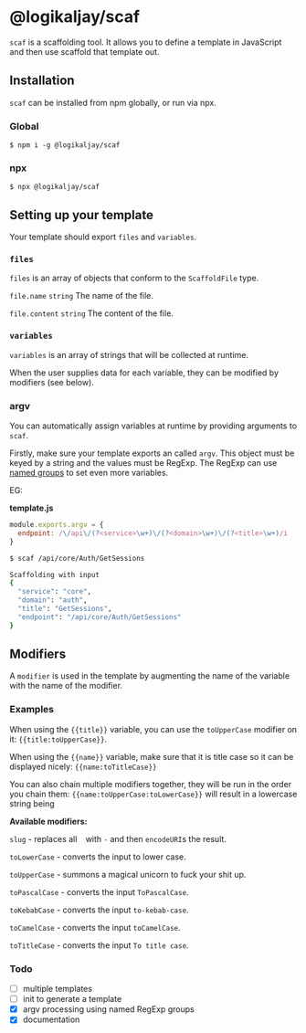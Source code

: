 # @logikaljay/scaf

`scaf` is a scaffolding tool. It allows you to define a template in JavaScript and then use scaffold that template out.

## Installation

`scaf` can be installed from npm globally, or run via npx.

### Global

```
$ npm i -g @logikaljay/scaf
```

### npx

```
$ npx @logikaljay/scaf
```

## Setting up your template

Your template should export `files` and `variables`.

### `files`

`files` is an array of objects that conform to the `ScaffoldFile` type.

`file.name` `string` The name of the file.

`file.content` `string` The content of the file.

### `variables`

`variables` is an array of strings that will be collected at runtime.

When the user supplies data for each variable, they can be modified by modifiers (see below).

### argv

You can automatically assign variables at runtime by providing arguments to `scaf`.

Firstly, make sure your template exports an called `argv`. This object must be keyed by a string and the values must be RegExp.
The RegExp can use [named groups](https://developer.mozilla.org/en-US/docs/Web/JavaScript/Guide/Regular_expressions/Groups_and_backreferences#using_named_groups) to set even more variables.

EG:

**template.js**
```js
module.exports.argv = {
  endpoint: /\/api\/(?<service>\w+)\/(?<domain>\w+)\/(?<title>\w+)/i
}
```

```bash
$ scaf /api/core/Auth/GetSessions

Scaffolding with input 
{
  "service": "core",
  "domain": "auth",
  "title": "GetSessions",
  "endpoint": "/api/core/Auth/GetSessions"
}
```

## Modifiers

A `modifier` is used in the template by augmenting the name of the variable with the name of the modifier.

### Examples

When using the `{{title}}` variable, you can use the `toUpperCase` modifier on it: `{{title:toUpperCase}}`.

When using the `{{name}}` variable, make sure that it is title case so it can be displayed nicely: `{{name:toTitleCase}}`

You can also chain multiple modifiers together, they will be run in the order you chain them: `{{name:toUpperCase:toLowerCase}}` will result in a lowercase string being

**Available modifiers:**

`slug`  - replaces all ` ` with `-` and then `encodeURI`s the result.

`toLowerCase` - converts the input to lower case.

`toUpperCase` - summons a magical unicorn to fuck your shit up.

`toPascalCase` - converts the input `ToPascalCase`.

`toKebabCase` - converts the input `to-kebab-case`.

`toCamelCase` - converts the input `toCamelCase`.

`toTitleCase` - converts the input `To title case`.

### Todo

- [ ] multiple templates
- [ ] init to generate a template
- [x] argv processing using named RegExp groups
- [x] documentation
